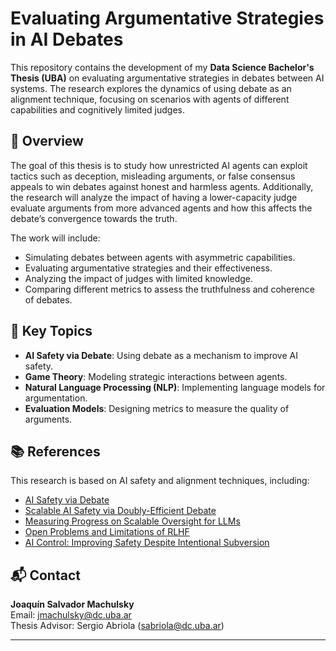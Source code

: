 # Evaluating Argumentative Strategies in AI Debates

This repository contains the development of my **Data Science Bachelor's Thesis (UBA)** on evaluating argumentative strategies in debates between AI systems. The research explores the dynamics of using debate as an alignment technique, focusing on scenarios with agents of different capabilities and cognitively limited judges.

## 📖 Overview

The goal of this thesis is to study how unrestricted AI agents can exploit tactics such as deception, misleading arguments, or false consensus appeals to win debates against honest and harmless agents. Additionally, the research will analyze the impact of having a lower-capacity judge evaluate arguments from more advanced agents and how this affects the debate’s convergence towards the truth.

The work will include:

- Simulating debates between agents with asymmetric capabilities.
- Evaluating argumentative strategies and their effectiveness.
- Analyzing the impact of judges with limited knowledge.
- Comparing different metrics to assess the truthfulness and coherence of debates.


## 📌 Key Topics

- **AI Safety via Debate**: Using debate as a mechanism to improve AI safety.
- **Game Theory**: Modeling strategic interactions between agents.
- **Natural Language Processing (NLP)**: Implementing language models for argumentation.
- **Evaluation Models**: Designing metrics to measure the quality of arguments.

## 📚 References

This research is based on AI safety and alignment techniques, including:

- [AI Safety via Debate](https://arxiv.org/abs/1805.00899)
- [Scalable AI Safety via Doubly-Efficient Debate](https://arxiv.org/abs/2311.14125)
- [Measuring Progress on Scalable Oversight for LLMs](https://arxiv.org/abs/2211.03540)
- [Open Problems and Limitations of RLHF](https://arxiv.org/abs/2307.15217)
- [AI Control: Improving Safety Despite Intentional Subversion](https://arxiv.org/abs/2312.06942)

## 📬 Contact

**Joaquín Salvador Machulsky**  
Email: [jmachulsky@dc.uba.ar](mailto:jmachulsky@dc.uba.ar)  
Thesis Advisor: Sergio Abriola ([sabriola@dc.uba.ar](mailto:sabriola@dc.uba.ar))

---